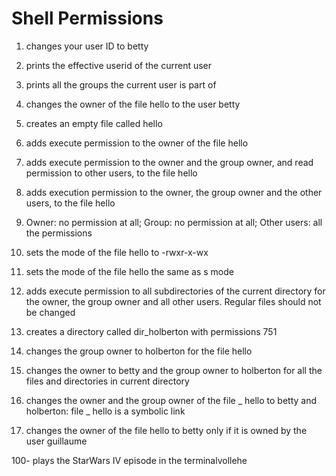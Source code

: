 # Shell Permissions

1. changes your user ID to betty

1. prints the effective userid of the current user

1. prints all the groups the current user is part of

1. changes the owner of the file hello to the user betty

1. creates an empty file called hello

1. adds execute permission to the owner of the file hello

1. adds execute permission to the owner and the group owner, and read permission to other users, to the file hello

1. adds execution permission to the owner, the group owner and the other users, to the file hello

1. Owner: no permission at all; Group: no permission at all; Other users: all the permissions

1. sets the mode of the file hello to -rwxr-x-wx

1. sets the mode of the file hello the same as s mode

1. adds execute permission to all subdirectories of the current directory for the owner, the group owner and all other users. Regular files should not be changed

1. creates a directory called dir_holberton with permissions 751

1. changes the group owner to holberton for the file hello

1. changes the owner to betty and the group owner to holberton for all the files and directories in current directory

1. changes the owner and the group owner of the file _ hello to betty and holberton: file _ hello is a symbolic link

1. changes the owner of the file hello to betty only if it is owned by the user guillaume

100- plays the StarWars IV episode in the terminalvollehe

